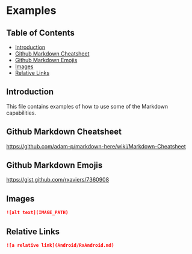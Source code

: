 # Examples <!-- omit in toc -->

## Table of Contents <!-- omit in toc -->
- [Introduction](#introduction)
- [Github Markdown Cheatsheet](#github-markdown-cheatsheet)
- [Github Markdown Emojis](#github-markdown-emojis)
- [Images](#images)
- [Relative Links](#relative-links)

## Introduction

This file contains examples of how to use some of the Markdown capabilities.

## Github Markdown Cheatsheet

https://github.com/adam-p/markdown-here/wiki/Markdown-Cheatsheet

## Github Markdown Emojis

https://gist.github.com/rxaviers/7360908

## Images

```md
![alt text](IMAGE_PATH)
```
## Relative Links

```md
![a relative link](Android/RxAndroid.md)
```
